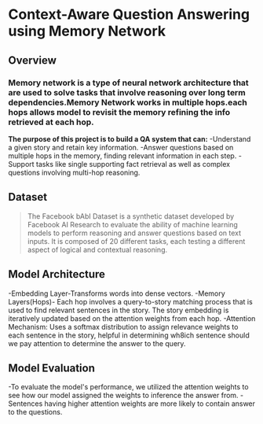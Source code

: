 # Context-Aware Question Answering using Memory Network
## Overview
 ### Memory network is a type of neural network architecture that are used to solve tasks that involve reasoning over long term dependencies.Memory Network works in multiple hops.each hops allows model to revisit the memory refining the info retrieved at each hop.

 **The purpose of this project is to build a QA system that can:**
   -Understand a given story and retain key information.
   -Answer questions based on multiple hops in the memory, finding relevant information in each step.
   -Support tasks like single supporting fact retrieval as well as complex questions involving multi-hop reasoning.
  
## Dataset
  >The Facebook bAbI Dataset is a synthetic dataset developed by Facebook AI Research to       evaluate the ability of machine learning models to perform reasoning and answer questions    based on text inputs. It is composed of 20 different tasks, each testing a different aspect of logical and contextual reasoning.

## Model Architecture
  -Embedding Layer-Transforms words into dense vectors.
  -Memory Layers(Hops)- Each hop involves a query-to-story matching process that is used to find relevant sentences in the story. The story embedding is iteratively updated based on the attention weights from each hop.
  -Attention Mechanism: Uses a softmax distribution to assign relevance weights to each sentence in the story, helpful in determining wh8ich sentence should we pay attention to determine the answer to the query.

## Model Evaluation
  -To evaluate the model's performance, we utilized the attention weights to see how our model assigned the weights to inference the answer from.
  -Sentences having higher attention weights are more likely to contain answer to the questions.
 
